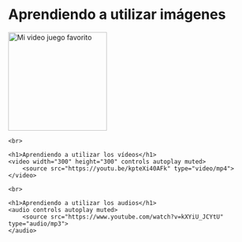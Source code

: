 <!DOCTYPE html>
<html lang="en">

<head>
    <meta charset="UTF-8">
    <meta http-equiv="X-UA-Compatible" content="IE=edge">
    <meta name="viewport" content="width=device-width, initial-scale=1.0">
    <title>Document</title>
</head>

<body>
    <h1>Aprendiendo a utilizar imágenes</h1>
    <img src="https://m.media-amazon.com/images/I/51wSVbo3NzL.jpg" width="200" height="200" alt="Mi video juego favorito">

    <br>

    <h1>Aprendiendo a utilizar los vídeos</h1>
    <video width="300" height="300" controls autoplay muted>
        <source src="https://youtu.be/kpteXi40AFk" type="video/mp4">
    </video>

    <br>
    
    <h1>Aprendiendo a utilizar los audios</h1>
    <audio controls autoplay muted>
        <source src="https://www.youtube.com/watch?v=kXYiU_JCYtU" type="audio/mp3">
    </audio>
</body>
</html>
